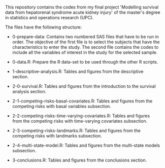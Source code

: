 This repository contains the codes from my final project 'Modelling survival data from hepatorenal syndrome acute kidney injury' of the master's degree in statistics and operations research (UPC).  

The files have the following structure:

- 0-prepare-data: Contains two numbered SAS files that have to be run in order. The objective of the first file is to select the subjects that have the characteristics to enter the study. The second file contains the codes to include all the variables of interest in the study for the selected sample.
  
- 0-data.R: Prepare the R data-set to be used through the other R scripts.
- 1-descriptive-analysis.R: Tables and figures from the descriptive section.
- 2-0-survival.R: Tables and figures from the introduction to the survival analysis section.
- 2-1-competing-risks-basal-covariates.R: Tables and figures from the competing risks with basal variables subsection.
- 2-2-competing-risks-time-varying-covariates.R: Tables and figures from the competing risks with time-varying covariates subsection.
- 2-3-competing-risks-landmarks.R: Tables and figures from the competing risks with landmarks subsection.
- 2-4-multi-state-model.R: Tables and figures from the multi-state models subsection.
- 3-conclusions.R: Tables and figures from the conclusions section.
